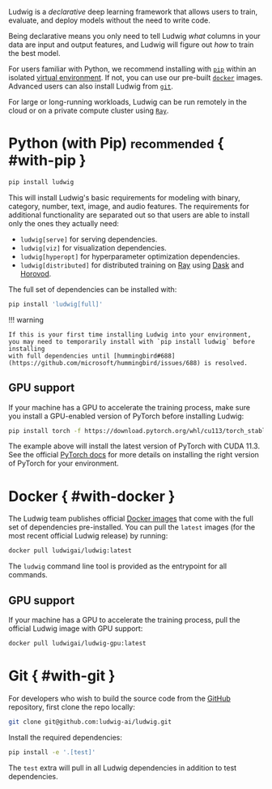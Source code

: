 Ludwig is a *declarative* deep learning framework that allows users to train, evaluate, and deploy models without
the need to write code.

Being declarative means you only need to tell Ludwig *what* columns in your data are input
and output features, and Ludwig will figure out *how* to train the best model.

For users familiar with Python, we recommend installing with [`pip`][pip] within an isolated
[virtual environment](https://docs.python-guide.org/dev/virtualenvs/). If not, you can use our
pre-built [`docker`][docker] images. Advanced users can also install Ludwig from [`git`][git].

For large or long-running workloads, Ludwig can be run remotely in the cloud or on a private compute cluster using [`Ray`][ray].

  [pip]: #with-pip
  [venv]: https://docs.python-guide.org/dev/virtualenvs/
  [docker]: #with-docker
  [git]: #with-git
  [ray]: /getting_started/ray.md

# Python (with Pip) <small>recommended</small> { #with-pip }

``` sh
pip install ludwig
```

This will install Ludwig's basic requirements for modeling with binary, category, number, text, image, and audio features.
The requirements for additional functionality are separated out so that users are able to install only the ones they actually need:

- `ludwig[serve]` for serving dependencies.
- `ludwig[viz]` for visualization dependencies.
- `ludwig[hyperopt]` for hyperparameter optimization dependencies.
- `ludwig[distributed]` for distributed training on [Ray](https://www.ray.io/) using [Dask](https://dask.org/) and [Horovod](https://github.com/horovod/horovod).

 The full set of dependencies can be installed with:

 ``` sh
 pip install 'ludwig[full]'
 ```

!!! warning

    If this is your first time installing Ludwig into your environment,
    you may need to temporarily install with `pip install ludwig` before installing
    with full dependencies until [hummingbird#688](https://github.com/microsoft/hummingbird/issues/688) is resolved.

## GPU support

If your machine has a GPU to accelerate the training process, make sure you install a GPU-enabled version of PyTorch before installing Ludwig:

``` sh
pip install torch -f https://download.pytorch.org/whl/cu113/torch_stable.html
```

The example above will install the latest version of PyTorch with CUDA 11.3. See the official [PyTorch docs](https://pytorch.org/get-started/locally/) for
more details on installing the right version of PyTorch for your environment.

# Docker { #with-docker }

The Ludwig team publishes official [Docker images](https://hub.docker.com/u/ludwigai) that come with the full set of
dependencies pre-installed. You can pull the `latest` images (for the most recent official Ludwig release) by running:

``` sh
docker pull ludwigai/ludwig:latest
```

The `ludwig` command line tool is provided as the entrypoint for all commands.

## GPU support

If your machine has a GPU to accelerate the training process, pull the official Ludwig image with GPU support:

``` sh
docker pull ludwigai/ludwig-gpu:latest
```

# Git { #with-git }

For developers who wish to build the source code from the [GitHub](https://github.com/ludwig-ai/ludwig/) repository, first clone the repo locally:

``` sh
git clone git@github.com:ludwig-ai/ludwig.git
```

Install the required dependencies:

``` sh
pip install -e '.[test]'
```

The `test` extra will pull in all Ludwig dependencies in addition to test dependencies.
